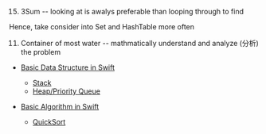 15. 3Sum -- looking at is awalys preferable than looping through to find

Hence, take consider into Set and HashTable more often

11. Container of most water -- mathmatically understand and analyze (分析) the problem

- [Basic Data Structure in Swift](DataStructure/)
  * [Stack](DataStructure/Stack.md)
  * [Heap/Priority Queue](DataStructure/Heap.md)
  
- [Basic Algorithm in Swift](algorithm/)
  * [QuickSort](algorithm/quickSort.md)
  
